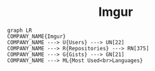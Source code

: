 <h1 align="center">Imgur</h1>

```mermaid
graph LR
COMPANY_NAME{Imgur}
COMPANY_NAME ---> U{Users} ---> UN[22]
COMPANY_NAME ---> R{Repositories} ---> RN[375]
COMPANY_NAME ---> G{Gists} ---> GN[21]
COMPANY_NAME ---> ML{Most Used<br>Languages}
```
